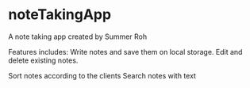 ﻿# noteTakingApp

A note taking app created by Summer Roh

Features includes:
Write notes and save them on local storage.
Edit and delete existing notes.

Sort notes according to the clients
Search notes with text
